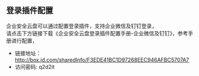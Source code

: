## 登录插件配置
企业安全云盘可以通过配置登录插件，支持企业微信及钉钉登录，<br>
请点击下方链接下载《企业安全云盘登录插件配置手册-企业微信及钉钉》，参考手册进行配置，<br>
- 链接地址：http://box.jd.com/sharedInfo/F3EDE41BC1D97268EEC946AFBC5707A7<br>
- 访问密码: q2d2it
